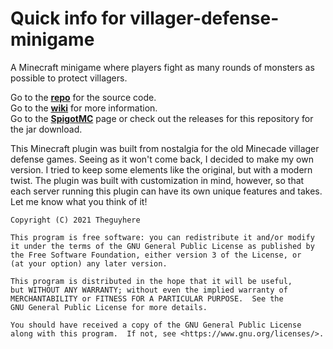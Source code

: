 # Quick info for villager-defense-minigame
A Minecraft minigame where players fight as many rounds of monsters as possible to protect villagers.

Go to the [**repo**](https://github.com/Theguyhere0/villager-defense-minigame) for the source code.<br>
Go to the [**wiki**](https://github.com/Theguyhere0/villager-defense-minigame/wiki) for more information.<br>
Go to the [**SpigotMC**](https://www.spigotmc.org/resources/villager-defense.90055/) page or check out the releases for this repository for the jar download.<br>
<!--Go to the [**demo video**](https://youtu.be/UI75ujSfUzc) for a detailed overview. -->

This Minecraft plugin was built from nostalgia for the old Minecade villager defense games.
Seeing as it won't come back, I decided to make my own version. I tried to keep some elements like the original, but with a modern twist.
The plugin was built with customization in mind, however, so that each server running this plugin can have its own unique features and takes.
Let me know what you think of it!

    Copyright (C) 2021 Theguyhere

    This program is free software: you can redistribute it and/or modify
    it under the terms of the GNU General Public License as published by
    the Free Software Foundation, either version 3 of the License, or
    (at your option) any later version.

    This program is distributed in the hope that it will be useful,
    but WITHOUT ANY WARRANTY; without even the implied warranty of
    MERCHANTABILITY or FITNESS FOR A PARTICULAR PURPOSE.  See the
    GNU General Public License for more details.

    You should have received a copy of the GNU General Public License
    along with this program.  If not, see <https://www.gnu.org/licenses/>.

